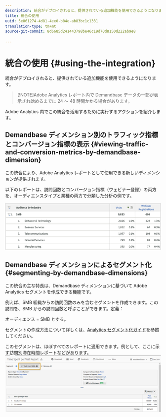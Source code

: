 ```yaml
---
description: 統合がデプロイされると、提供されている追加機能を使用できるようになります。
title: 統合の使用
uuid: 5e861274-4d81-4ee0-b84e-ab83bc1c1331
translation-type: tm+mt
source-git-commit: 8d6685d241443798be46c19d70d8150d222ab9e8

---
```



# 統合の使用 {#using-the-integration}

統合がデプロイされると、提供されている追加機能を使用できるようになります。

>[!NOTE]Adobe Analytics レポート内で Demandbase データの一部が表示され始めるまでに 24 ～ 48 時間かかる場合があります。

Adobe Analytics 内でこの統合を活用するために実行するアクションを紹介します。

## Demandbase ディメンション別のトラフィック指標とコンバージョン指標の表示 {#viewing-traffic-and-conversion-metrics-by-demandbase-dimension}

この統合により、Adobe Analytics レポートとして使用できる新しいディメンションが提供されます。

以下のレポートは、訪問回数とコンバージョン指標（ウェビナー登録）の両方を、オーディエンスタイプと業種の両方で分類した分析の例です。

![](assets/metrics_db_dimensions.png)

## Demandbase ディメンションによるセグメント化 {#segmenting-by-demandbase-dimensions}

この統合の主な特長は、Demandbase ディメンションに基づいて Adobe Analytics セグメントを作成できる機能です。

例えば、SMB 組織からの訪問回数のみを含むセグメントを作成できます。この訪問を、SMB からの訪問回数と呼ぶことができます。定義：

オーディエンス = SMB とする。

セグメントの作成方法について詳しくは、[Analytics セグメント化ガイド](https://docs.adobe.com/content/help/ja-JP/analytics/components/segmentation/seg-home.html)を参照してください。

このセグメントは、ほぼすべてのレポートに適用できます。例として、ここに示す訪問別滞在時間レポートなどがあります。![](assets/segment_applied_report.png)
